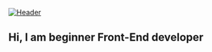 [![Header](https://github.com/romavolosh/romavolosh/blob/main/assets/download.gif)](https://github.com/romavolosh)

## Hi, I am beginner Front-End developer

